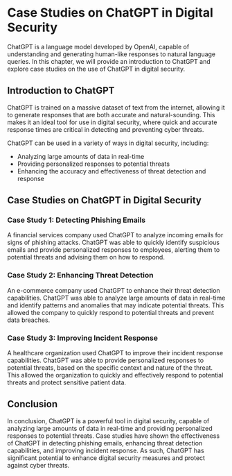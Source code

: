 Case Studies on ChatGPT in Digital Security
===============================================================================

ChatGPT is a language model developed by OpenAI, capable of understanding and generating human-like responses to natural language queries. In this chapter, we will provide an introduction to ChatGPT and explore case studies on the use of ChatGPT in digital security.

Introduction to ChatGPT
-----------------------

ChatGPT is trained on a massive dataset of text from the internet, allowing it to generate responses that are both accurate and natural-sounding. This makes it an ideal tool for use in digital security, where quick and accurate response times are critical in detecting and preventing cyber threats.

ChatGPT can be used in a variety of ways in digital security, including:

* Analyzing large amounts of data in real-time
* Providing personalized responses to potential threats
* Enhancing the accuracy and effectiveness of threat detection and response

Case Studies on ChatGPT in Digital Security
-------------------------------------------

### Case Study 1: Detecting Phishing Emails

A financial services company used ChatGPT to analyze incoming emails for signs of phishing attacks. ChatGPT was able to quickly identify suspicious emails and provide personalized responses to employees, alerting them to potential threats and advising them on how to respond.

### Case Study 2: Enhancing Threat Detection

An e-commerce company used ChatGPT to enhance their threat detection capabilities. ChatGPT was able to analyze large amounts of data in real-time and identify patterns and anomalies that may indicate potential threats. This allowed the company to quickly respond to potential threats and prevent data breaches.

### Case Study 3: Improving Incident Response

A healthcare organization used ChatGPT to improve their incident response capabilities. ChatGPT was able to provide personalized responses to potential threats, based on the specific context and nature of the threat. This allowed the organization to quickly and effectively respond to potential threats and protect sensitive patient data.

Conclusion
----------

In conclusion, ChatGPT is a powerful tool in digital security, capable of analyzing large amounts of data in real-time and providing personalized responses to potential threats. Case studies have shown the effectiveness of ChatGPT in detecting phishing emails, enhancing threat detection capabilities, and improving incident response. As such, ChatGPT has significant potential to enhance digital security measures and protect against cyber threats.
